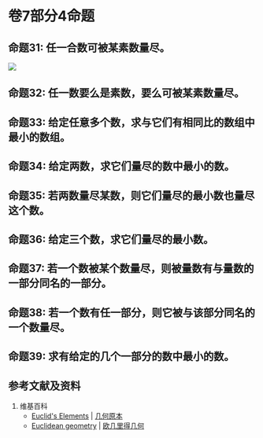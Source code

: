 # 卷7部分4命题

## 命题31: 任一合数可被某素数量尽。
![](/images/欧几里得几何/欧几里得元素中典型的几何实验/卷7部分4命题/1a1.jpg)

## 命题32: 任一数要么是素数，要么可被某素数量尽。

## 命题33: 给定任意多个数，求与它们有相同比的数组中最小的数组。

## 命题34: 给定两数，求它们量尽的数中最小的数。

## 命题35: 若两数量尽某数，则它们量尽的最小数也量尽这个数。

## 命题36: 给定三个数，求它们量尽的最小数。

## 命题37: 若一个数被某个数量尽，则被量数有与量数的一部分同名的一部分。

## 命题38: 若一个数有任一部分，则它被与该部分同名的一个数量尽。

## 命题39: 求有给定的几个一部分的数中最小的数。

## 参考文献及资料

1. 维基百科
	- [Euclid's Elements](https://en.wikipedia.org/wiki/Euclid%27s_Elements) | [几何原本](https://zh.wikipedia.org/wiki/%E5%87%A0%E4%BD%95%E5%8E%9F%E6%9C%AC) 
	- [Euclidean geometry](https://en.wikipedia.org/wiki/Euclidean_geometry) | [欧几里得几何](https://zh.wikipedia.org/wiki/%E6%AC%A7%E5%87%A0%E9%87%8C%E5%BE%97%E5%87%A0%E4%BD%95) 



